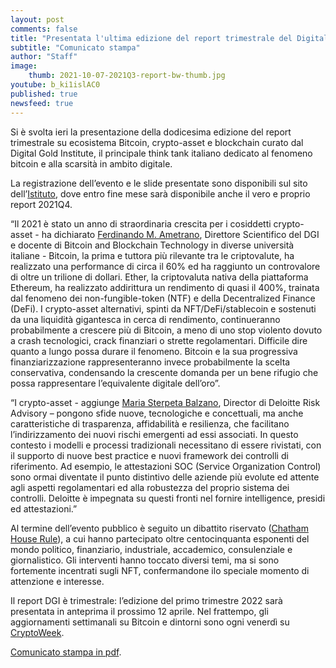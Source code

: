 ```yaml
---
layout: post
comments: false
title: "Presentata l'ultima edizione del report trimestrale del Digital Gold Institute"
subtitle: "Comunicato stampa" 
author: "Staff"
image:
    thumb: 2021-10-07-2021Q3-report-bw-thumb.jpg
youtube: b_ki1islAC0
published: true
newsfeed: true
---
```


Si è svolta ieri la presentazione della dodicesima edizione del report trimestrale su ecosistema Bitcoin, crypto-asset e blockchain curato dal Digital Gold Institute, il principale think tank italiano dedicato al fenomeno bitcoin e alla scarsità in ambito digitale. 

La registrazione dell’evento e le slide presentate sono disponibili sul sito dell’[Istituto]({{site.baseurl}}/reports), dove entro fine mese sarà disponibile anche il vero e proprio report 2021Q4.

“Il 2021 è stato un anno di straordinaria crescita per i cosiddetti crypto-asset - ha dichiarato
[Ferdinando M. Ametrano](https://ametrano.net/it/about/), Direttore Scientifico del DGI e docente di Bitcoin and Blockchain Technology in diverse università italiane -
Bitcoin, la prima e tuttora più rilevante tra le criptovalute, ha realizzato una performance di circa il 60% ed ha raggiunto un controvalore di oltre un trilione di dollari. Ether, la criptovaluta nativa della piattaforma Ethereum, ha realizzato addirittura un rendimento di quasi il 400%, trainata dal fenomeno dei non-fungible-token (NTF) e della Decentralized Finance (DeFi). I crypto-asset alternativi, spinti da NFT/DeFi/stablecoin e sostenuti da una liquidità gigantesca in cerca di rendimento, continueranno probabilmente a crescere più di Bitcoin, a meno di uno stop violento dovuto a crash tecnologici, crack finanziari o strette regolamentari. Difficile dire quanto a lungo possa durare il fenomeno. Bitcoin e la sua progressiva finanziarizzazione rappresenteranno invece probabilmente la scelta conservativa, condensando la crescente domanda per un bene rifugio che possa rappresentare l’equivalente digitale dell’oro”.

“I crypto-asset - aggiunge [Maria Sterpeta Balzano](https://www.linkedin.com/in/maria-sterpeta-balzano-1a6a5920), Director di Deloitte Risk Advisory – pongono sfide nuove, tecnologiche e concettuali, ma anche caratteristiche di trasparenza, affidabilità e resilienza, che facilitano l’indirizzamento dei nuovi rischi emergenti ad essi associati. In questo contesto i modelli e processi tradizionali necessitano di essere rivistati, con il supporto di nuove best practice e nuovi framework dei controlli di riferimento. Ad esempio, le attestazioni SOC (Service Organization Control) sono ormai diventate il punto distintivo delle aziende più evolute ed attente agli aspetti regolamentari ed alla robustezza del proprio sistema dei controlli. Deloitte è impegnata su questi fronti nel fornire intelligence, presidi ed attestazioni.”

Al termine dell’evento pubblico è seguito un dibattito riservato
([Chatham House Rule](https://it.wikipedia.org/wiki/Chatham_House_Rule)), a cui hanno partecipato oltre centocinquanta esponenti del mondo politico, finanziario, industriale, accademico, consulenziale e giornalistico. Gli interventi hanno toccato diversi temi, ma si sono fortemente incentrati sugli NFT, confermandone ilo speciale momento di attenzione e interesse.

Il report DGI è trimestrale: l’edizione del primo trimestre 2022 sarà presentata in anteprima il prossimo 12 aprile. Nel frattempo, gli aggiornamenti settimanali su Bitcoin e dintorni sono ogni venerdì su [CryptoWeek]({{site.baseurl}}/cryptoweek).

[Comunicato stampa in pdf]({{site.baseurl}}/docs/20220120-comunicato-stampa-report-dgi.pdf).
